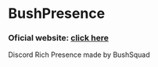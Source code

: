# BushPresence

### Oficial website: [click here](https://bushpresence.rydve.xyz/)

Discord Rich Presence made by BushSquad
